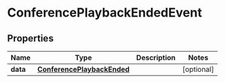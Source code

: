 

# ConferencePlaybackEndedEvent


## Properties

| Name | Type | Description | Notes |
|------------ | ------------- | ------------- | -------------|
|**data** | [**ConferencePlaybackEnded**](ConferencePlaybackEnded.md) |  |  [optional] |



